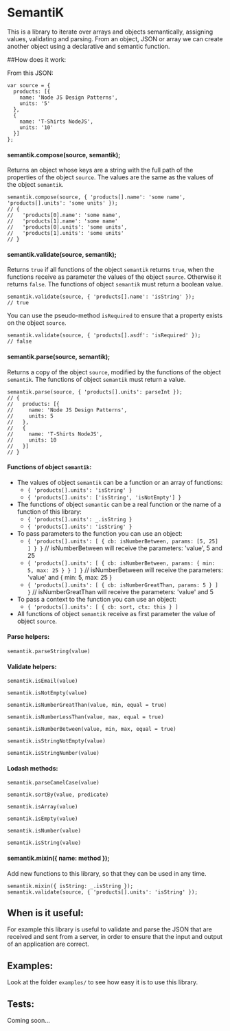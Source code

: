 # SemantiK

This is a library to iterate over arrays and objects semantically, assigning values, validating and parsing. From an object, JSON or array we can create another object using a declarative and semantic function.

##How does it work:

From this JSON:

    var source = {
      products: [{
        name: 'Node JS Design Patterns',
        units: '5'
      },
      {
        name: 'T-Shirts NodeJS',
        units: '10'
      }]
    };

#### semantik.compose(source, semantik);
Returns an object whose keys are a string with the full path of the properties of the object `source`. The values are the same as the values of the object `semantik`.

    semantik.compose(source, { 'products[].name': 'some name', 'products[].units': 'some units' });
    // {
    //   'products[0].name': 'some name',
    //   'products[1].name': 'some name'
    //   'products[0].units': 'some units',
    //   'products[1].units': 'some units'
    // }

#### semantik.validate(source, semantik);
Returns `true` if all functions of the object `semantik` returns `true`, when the functions receive as parameter the values of the object `source`. Otherwise it returns `false`. The functions of object `semantik` must return a boolean value.

    semantik.validate(source, { 'products[].name': 'isString' });
    // true

You can use the pseudo-method `isRequired` to ensure that a property exists on the object `source`.

    semantik.validate(source, { 'products[].asdf': 'isRequired' });
    // false

#### semantik.parse(source, semantik);
Returns a copy of the object `source`, modified by the functions of the object `semantik`. The functions of object `semantik` must return a value.

    semantik.parse(source, { 'products[].units': parseInt });
    // {
    //   products: [{
    //     name: 'Node JS Design Patterns',
    //     units: 5
    //   },
    //   {
    //     name: 'T-Shirts NodeJS',
    //     units: 10
    //   }]
    // }

#### Functions of object `semantik`:

* The values of object `semantik` can be a function or an array of functions:
  * `{ 'products[].units': 'isString' }`
  * `{ 'products[].units': ['isString', 'isNotEmpty'] }`
* The functions of object `semantic` can be a real function or the name of a function of this library:
  * `{ 'products[].units': _.isString }`
  * `{ 'products[].units': 'isString' }`
* To pass parameters to the function you can use an object:
  * `{ 'products[].units': [ { cb: isNumberBetween, params: [5, 25] ] } }` // isNumberBetween will receive the parameters: 'value', 5 and 25
  * `{ 'products[].units': [ { cb: isNumberBetween, params: { min: 5, max: 25 } } ] }` // isNumberBetween will receive the parameters: 'value' and { min: 5, max: 25 }
  * `{ 'products[].units': [ { cb: isNumberGreatThan, params: 5 } ] }` // isNumberGreatThan will receive the parameters: 'value' and 5
* To pass a context to the function you can use an object:
  * `{ 'products[].units': [ { cb: sort, ctx: this } ]`
* All functions of object `semantik` receive as first parameter the value of object `source`.

#### Parse helpers:

`semantik.parseString(value)`

#### Validate helpers:

`semantik.isEmail(value)`

`semantik.isNotEmpty(value)`

`semantik.isNumberGreatThan(value, min, equal = true)`

`semantik.isNumberLessThan(value, max, equal = true)`

`semantik.isNumberBetween(value, min, max, equal = true)`

`semantik.isStringNotEmpty(value)`

`semantik.isStringNumber(value)`

#### Lodash methods:

`semantik.parseCamelCase(value)`

`semantik.sortBy(value, predicate)`

`semantik.isArray(value)`

`semantik.isEmpty(value)`

`semantik.isNumber(value)`

`semantik.isString(value)`

#### semantik.mixin({ name: method });
Add new functions to this library, so that they can be used in any time.

    semantik.mixin({ isString: _.isString });
    semantik.validate(source, { 'products[].units': 'isString' });

## When is it useful:
For example this library is useful to validate and parse the JSON that are received and sent from a server, in order to ensure that the input and output of an application are correct.

## Examples:
Look at the folder `examples/` to see how easy it is to use this library.

## Tests:
Coming soon...

